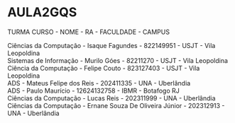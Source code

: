 # AULA2GQS

TURMA
CURSO - NOME - RA - FACULDADE - CAMPUS

Ciências da Computação - Isaque Fagundes - 822149951 - USJT - Vila Leopoldina </br>
Sistemas de Informação - Murilo Góes - 82211270 - USJT - Vila Leopoldina </br>
Ciência da Computação - Felipe Couto - 823127403 - USJT - Vila Leopoldina </br>
ADS - Mateus Felipe dos Reis - 202411335 - UNA - Uberlândia </br>
ADS - Paulo Maurício - 12624132758 - IBMR - Botafogo RJ </br>
Ciências da Computação - Lucas Reis - 202311999 - UNA - Uberlândia </br>
Ciências da Computação - Ernane Souza De Oliveira Júnior - 202312913 - UNA - Uberlândia </br>
